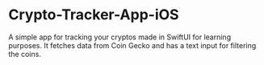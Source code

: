 # Crypto-Tracker-App-iOS
A simple app for tracking your cryptos made in SwiftUI for learning purposes. It fetches data from Coin Gecko and has a text input for filtering the coins.
